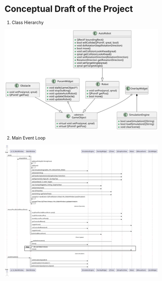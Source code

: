 # Conceptual Draft of the Project

1. Class Hierarchy

![Class Diagram](diagrams/class-diagram.svg)

2. Main Event Loop

![Main Event Loop](diagrams/seq-diagram.svg)